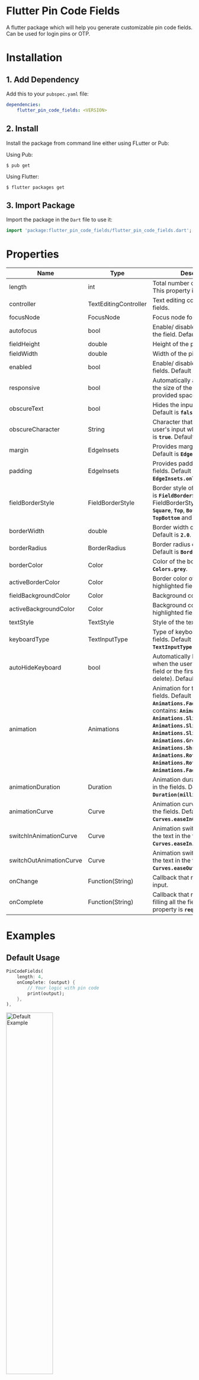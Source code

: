 # Flutter Pin Code Fields

A flutter package which will help you generate customizable pin code fields. Can be used for login pins or OTP.

# Installation

## 1. Add Dependency
Add this to your `pubspec.yaml` file:
```yaml
dependencies:
    flutter_pin_code_fields: <VERSION>
```
## 2. Install
Install the package from command line either using FLutter or Pub:

Using Pub:
```shell
$ pub get
```
Using Flutter:
```shell
$ flutter packages get
```
## 3. Import Package
Import the package in the `Dart` file to use it:
```dart
import 'package:flutter_pin_code_fields/flutter_pin_code_fields.dart';
```

# Properties
Name | Type | Description
| --- |---|---|
length | int | Total number of pin code fields. This property is __`required`__.
controller | TextEditingController | Text editing controller for the fields.
focusNode | FocusNode | Focus node for the fields.
autofocus | bool | Enable/ disable autofocus on the field. Default is __`false`__.
fieldHeight | double | Height of the pin code fields.
fieldWidth | double | Width of the pin code fields.
enabled | bool | Enable/ disable editing on the fields. Default is __`true`__.
responsive | bool | Automatically adjusts fields to the size of the screen or provided space. Default is __`true`__.
obscureText | bool | Hides the input text of the user. Default is __`false`__.
obscureCharacter | String | Character that replaces the user's input when __`obscureText`__ is __`true`__. Default is __`'*'`__.
margin | EdgeInsets | Provides margin between fields. Default is __`EdgeInsets.all(5.0)`__.
padding | EdgeInsets | Provides padding within the fields. Default is __`EdgeInsets.only(bottom: 5.0)`__.
fieldBorderStyle | FieldBorderStyle | Border style of the field. Default is __`FieldBorderStyle.Bottom`__. FieldBorderStyle contains: __`Square`__, __`Top`__, __`Bottom`__, __`Left`__, __`Right`__, __`TopBottom`__ and __`LeftRight`__.
borderWidth | double | Border width of the field. Default is __`2.0`__.
borderRadius | BorderRadius | Border radius of the field. Default is __`BorderRadius.zero`__.
borderColor | Color | Color of the border. Default is __`Colors.grey`__.
activeBorderColor | Color | Border color of the active/ highlighted field.
fieldBackgroundColor | Color | Background color of the fields.
activeBackgroundColor | Color | Background color of the active/ highlighted field.
textStyle | TextStyle | Style of the text in the fields.
keyboardType | TextInputType | Type of keyboard to use for the fields. Default is __`TextInputType.visiblePassword`__.
autoHideKeyboard | bool | Automatically hide keyboard when the user reaches the last field or the first field (by delete). Default is __`true`__.
animation | Animations | Animation for the text in the fields. Default is __`Animations.Fade`__. Animations contains: __`Animations.SlideInUp`__, __`Animations.SlideInDown`__, __`Animations.SlideInLeft`__, __`Animations.SlideInRight`__, __`Animations.Grow`__, __`Animations.Shrink`__, __`Animations.RotateLeft`__, __`Animations.RotateRight`__, __`Animations.Fade`__.
animationDuration | Duration | Animation duration for the text in the fields. Default is __`Duration(milliseconds: 150)`__.
animationCurve | Curve | Animation curve for the text in the fields. Default is __`Curves.easeInOut`__.
switchInAnimationCurve | Curve | Animation switch in curve for the text in the fields. Default is __`Curves.easeIn`__.
switchOutAnimationCurve | Curve | Animation switch out curve for the text in the fields. Default is __`Curves.easeOut`__.
onChange | Function(String) | Callback that returns text on input.
onComplete | Function(String) | Callback that returns text on filling all the fields. This property is __`required`__.

# Examples
## Default Usage
```dart
PinCodeFields(
    length: 4,
    onComplete: (output) {
        // Your logic with pin code
        print(output);
    },
),
```

<a href="https://raw.githubusercontent.com/sanifhimani/flutter_pin_code_fields/master/screenshots/default.gif">
<img src="https://raw.githubusercontent.com/sanifhimani/flutter_pin_code_fields/master/screenshots/default.gif" alt="Default Example" title="Default Example" width="50%">
</a>

## Obscure Fields
```dart
PinCodeFields(
    length: 6,
    obscureText: true,
    obscureCharacter: '❌',
    onComplete: (output) {
        // Your logic with pin code
        print(output);
    },
),
```

<a href="https://raw.githubusercontent.com/sanifhimani/flutter_pin_code_fields/master/screenshots/obscure.gif">
<img src="https://raw.githubusercontent.com/sanifhimani/flutter_pin_code_fields/master/screenshots/obscure.gif" alt="Obscure Example" title="Obscure Example" width="50%">
</a>

## Customized Fields
```dart
PinCodeFields(
    length: 4,
    fieldBorderStyle: FieldBorderStyle.Square,
    responsive: false,
    fieldHeight: 130.0,
    fieldWidth: 130.0,
    borderWidth: 5.0,
    activeBorderColor: Colors.teal,
    activeBackgroundColor: Colors.tealAccent,
    borderRadius: BorderRadius.circular(20.0),
    keyboardType: TextInputType.number,
    autoHideKeyboard: false,
    fieldBackgroundColor: Colors.lightGreenAccent,
    borderColor: Colors.lightGreen,
    textStyle: TextStyle(
        fontSize: 30.0,
        fontWeight: FontWeight.bold,
    ),
    onComplete: (output) {
        // Your logic with pin code
        print(output);
    },
),
```

<a href="https://raw.githubusercontent.com/sanifhimani/flutter_pin_code_fields/master/screenshots/custom.gif">
<img src="https://raw.githubusercontent.com/sanifhimani/flutter_pin_code_fields/master/screenshots/custom.gif" alt="Custom Example" title="Custom Example" width="50%">
</a>

## Animations for text
```dart
PinCodeFields(
    length: 4,
    animationDuration: const Duration(milliseconds: 200),
    animationCurve: Curves.easeInOut,
    switchInAnimationCurve: Curves.easeIn,
    switchOutAnimationCurve: Curves.easeOut,
    animation: Animations.SlideInDown,
    onComplete: (output) {
        // Your logic with code
        print(output);
    },
),
```

<a href="https://raw.githubusercontent.com/sanifhimani/flutter_pin_code_fields/master/screenshots/grow-animation.gif">
<img src="https://raw.githubusercontent.com/sanifhimani/flutter_pin_code_fields/master/screenshots/grow-animation.gif" alt="Custom Example" title="Custom Example" width="35%">
</a>
<a href="https://raw.githubusercontent.com/sanifhimani/flutter_pin_code_fields/master/screenshots/rotate-animation.gif">
<img src="https://raw.githubusercontent.com/sanifhimani/flutter_pin_code_fields/master/screenshots/rotate-animation.gif" alt="Custom Example" title="Custom Example" width="35%">
</a>
<a href="https://raw.githubusercontent.com/sanifhimani/flutter_pin_code_fields/master/screenshots/slide-animation.gif">
<img src="https://raw.githubusercontent.com/sanifhimani/flutter_pin_code_fields/master/screenshots/slide-animation.gif" alt="Custom Example" title="Custom Example" width="35%">
</a>

For complete example, refer `example/lib/main.dart`.

# Contribute
Star ⭐️ to show support!

#### Have a new feature to add to this?

1. Fork it.
2. Create a branch for your feature (git checkout -b your-feature).
3. Commit your changes (git commit -m "Feature Description").
4. Push to the branch (git push origin your-feature).
5. Create new pull request.
